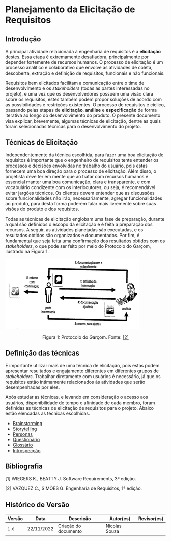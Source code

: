 # Planejamento da Elicitação de Requisitos

## Introdução

A principal atividade relacionada à engenharia de requisitos é a **elicitação** destes. Essa etapa é extremamente desafiadora, principalmente por depender fortemente de recursos humanos. O processo de elicitação é um processo analítico e colaborativo que envolve as atividades de coleta, descoberta, extração e definição de requisitos, funcionais e não funcionais.

Requisitos bem elicitados facilitam a comunicação entre o time de desenvolvimento e os _stakeholders_ (todas as partes interessadas no projeto), e uma vez que os desenvolvedores possuem uma visão clara sobre os requisitos, estes também podem propor soluções de acordo com as possibilidades e restrições existentes. O processo de requisitos é cíclico, passando pelas etapas de **elicitação**, **análise** e **especificação** de forma iterativa ao longo do desenvolvimento do produto. O presente documento visa explicar, brevemente, algumas técnicas de elicitação, dentre as quais foram selecionadas técnicas para o desenvolvimento do projeto.

## Técnicas de Elicitação

Independentemente da técnica escolhida, para fazer uma boa elicitação de requisitos é importante que o engenheiro de requisitos tente entender os processos e decisões envolvidas no trabalho do usuário, pois estas fornecem uma boa direção para o processo de elicitação. Além disso, o projetista deve ter em mente que ao tratar com recursos humanos é essencial manter uma boa comunicação, clara e transparente, e com vocabulário condizente com os interlocutores, ou seja, é recomendável evitar jargões técnicos. Os clientes devem entender que as discussões sobre funcionalidades não irão, necessariamente, agregar funcionalidades ao produto, para desta forma poderem falar mais livremente sobre suas visões do produto e dos requisitos.

Todas as técnicas de elicitação englobam uma fase de preparação, durante a qual são definidos o escopo da elicitação e é feita a preparação dos recursos. A seguir, as atividades planejadas são executadas, e os resultados obtidos são organizados e documentados. Por fim, é fundamental que seja feita uma confirmação dos resultados obtidos com os _stakeholders_, o que pode ser feito por meio do Protocolo do Garçom, ilustrado na Figura 1.

![Protocolo do Garçom.](imgs/protocolo-do-garcom.png)

<div style="text-align:center">
<p> Figura 1: Protocolo do Garçom. Fonte: <a href="#bibliografia">[2]</a> </p>
</div>

## Definição das técnicas

É importante utilizar mais de uma técnica de elicitação, pois estas podem apresentar resultados e engajamento diferentes em diferentes grupos de _stakeholders_. Trabalhar diretamente com usuários é necessário, já que os requisitos estão intimamente relacionados às atividades que serão desempenhadas por eles.

Após estudar as técnicas, e levando em consideração o acesso aos usuários, disponibilidade de tempo e afinidade de cada membro, foram definidas as técnicas de elicitação de requisitos para o projeto. Abaixo estão elencadas as técnicas escolhidas.

- [Brainstorming](./brainstorming.md)
- [Storytelling](./storytelling.md)
- [Personas](./personas.md)
- [Questionário](./questionario.md)
- [Glossário](./glossario.md)
- [Introspecção](./introspeccao.md)

## Bibliografia

[1] WIEGERS K., BEATTY J. Software Requirements, 3ª edição.

[2] VAZQUEZ C., SIMÕES G. Engenharia de Requisitos, 1ª edição.

## Histórico de Versão

| Versão | Data          | Descrição                          | Autor(es)     |  Revisor(es)  |
| ------ | ------------- | ---------------------------------- | ------------- | ------------- |
| `1.0`  |  22/11/2022 |  Criação do documento | Nicolas Souza  |  |
